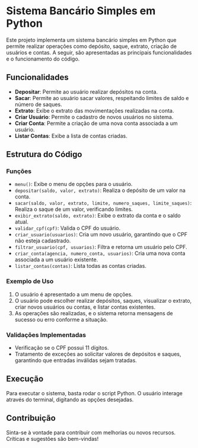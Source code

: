 # Sistema Bancário Simples em Python

Este projeto implementa um sistema bancário simples em Python que permite realizar operações como depósito, saque, extrato, criação de usuários e contas. A seguir, são apresentadas as principais funcionalidades e o funcionamento do código.

## Funcionalidades

- **Depositar**: Permite ao usuário realizar depósitos na conta.
- **Sacar**: Permite ao usuário sacar valores, respeitando limites de saldo e número de saques.
- **Extrato**: Exibe o extrato das movimentações realizadas na conta.
- **Criar Usuário**: Permite o cadastro de novos usuários no sistema.
- **Criar Conta**: Permite a criação de uma nova conta associada a um usuário.
- **Listar Contas**: Exibe a lista de contas criadas.

## Estrutura do Código

### Funções

- `menu()`: Exibe o menu de opções para o usuário.
- `depositar(saldo, valor, extrato)`: Realiza o depósito de um valor na conta.
- `sacar(saldo, valor, extrato, limite, numero_saques, limite_saques)`: Realiza o saque de um valor, verificando limites.
- `exibir_extrato(saldo, extrato)`: Exibe o extrato da conta e o saldo atual.
- `validar_cpf(cpf)`: Valida o CPF do usuário.
- `criar_usuario(usuarios)`: Cria um novo usuário, garantindo que o CPF não esteja cadastrado.
- `filtrar_usuario(cpf, usuarios)`: Filtra e retorna um usuário pelo CPF.
- `criar_conta(agencia, numero_conta, usuarios)`: Cria uma nova conta associada a um usuário existente.
- `listar_contas(contas)`: Lista todas as contas criadas.

### Exemplo de Uso

1. O usuário é apresentado a um menu de opções.
2. O usuário pode escolher realizar depósitos, saques, visualizar o extrato, criar novos usuários ou contas, e listar contas existentes.
3. As operações são realizadas, e o sistema retorna mensagens de sucesso ou erro conforme a situação.

### Validações Implementadas

- Verificação se o CPF possui 11 dígitos.
- Tratamento de exceções ao solicitar valores de depósitos e saques, garantindo que entradas inválidas sejam tratadas.

## Execução

Para executar o sistema, basta rodar o script Python. O usuário interage através do terminal, digitando as opções desejadas.

## Contribuição

Sinta-se à vontade para contribuir com melhorias ou novos recursos. Críticas e sugestões são bem-vindas!

